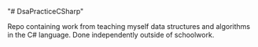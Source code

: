 "# DsaPracticeCSharp" 

Repo containing work from teaching myself data structures and algorithms in the C# language. Done independently outside of schoolwork.
